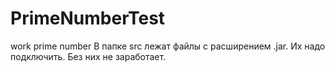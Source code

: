 # PrimeNumberTest
work prime number
В папке src лежат файлы с расширением .jar. Их надо подключить. Без них не заработает.
